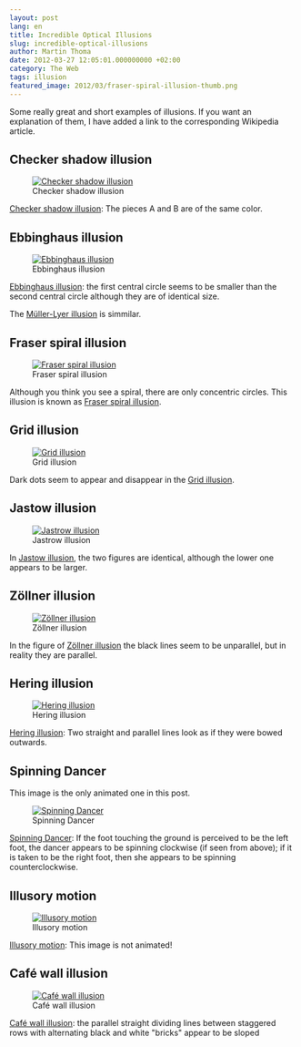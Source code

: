 ```yaml
---
layout: post
lang: en
title: Incredible Optical Illusions
slug: incredible-optical-illusions
author: Martin Thoma
date: 2012-03-27 12:05:01.000000000 +02:00
category: The Web
tags: illusion
featured_image: 2012/03/fraser-spiral-illusion-thumb.png
---
```

Some really great and short examples of illusions. If you want an explanation of them, I have added a link to the corresponding Wikipedia article.

<h2>Checker shadow illusion</h2>
<figure class="aligncenter">
            <a href="../images/2012/03/checker-shadow-illusion-300x232.png"><img src="../images/2012/03/checker-shadow-illusion-300x232.png" alt="Checker shadow illusion" style="max-width:300px;max-height:232px" class="size-medium wp-image-20311"/></a>
            <figcaption class="text-center">Checker shadow illusion</figcaption>
        </figure>
<a href="http://en.wikipedia.org/wiki/Checker_shadow_illusion">Checker shadow illusion</a>: The pieces A and B are of the same color.

<h2>Ebbinghaus illusion</h2>
<figure class="aligncenter">
            <a href="../images/2012/03/eigenhaus-illusion.png"><img src="../images/2012/03/eigenhaus-illusion.png" alt="Ebbinghaus illusion" style="max-width:240px;max-height:148px" class="size-full wp-image-20261"/></a>
            <figcaption class="text-center">Ebbinghaus illusion</figcaption>
        </figure>
<a href="http://en.wikipedia.org/wiki/Ebbinghaus_illusion">Ebbinghaus illusion</a>:  the first central circle seems to be smaller than the second central circle although they are of identical size.

The <a href="http://en.wikipedia.org/wiki/M%C3%BCller-Lyer_illusion">M&uuml;ller-Lyer illusion</a> is simmilar.


<h2>Fraser spiral illusion</h2>
<figure class="aligncenter">
            <a href="../images/2012/03/fraser-spiral-illusion.png"><img src="../images/2012/03/fraser-spiral-illusion.png" alt="Fraser spiral illusion" style="max-width:512px;max-height:514px" class="size-full wp-image-20201"/></a>
            <figcaption class="text-center">Fraser spiral illusion</figcaption>
        </figure>
Although you think you see a spiral, there are only concentric circles. This illusion is known as <a href="http://en.wikipedia.org/wiki/Fraser_spiral_illusion">Fraser spiral illusion</a>.

<h2>Grid illusion</h2>
<figure class="aligncenter">
            <a href="../images/2012/03/grid-illusion.png"><img src="../images/2012/03/grid-illusion.png" alt="Grid illusion" style="max-width:320px;max-height:320px" class="size-full wp-image-20221"/></a>
            <figcaption class="text-center">Grid illusion</figcaption>
        </figure>
Dark dots seem to appear and disappear in the <a href="http://en.wikipedia.org/wiki/Grid_illusion">Grid illusion</a>.

<h2>Jastow illusion</h2>
<figure class="aligncenter">
            <a href="../images/2012/03/jastow-illusion.png"><img src="../images/2012/03/jastow-illusion.png" alt="Jastrow illusion" style="max-width:333px;max-height:209px" class="size-full wp-image-20231"/></a>
            <figcaption class="text-center">Jastrow illusion</figcaption>
        </figure>
In <a href="http://en.wikipedia.org/wiki/Jastrow_illusion">Jastow illusion</a>, the two figures are identical, although the lower one appears to be larger.

<h2>Z&ouml;llner illusion</h2>
<figure class="aligncenter">
            <a href="../images/2012/03/zollner-illusion.png"><img src="../images/2012/03/zollner-illusion.png" alt="Z&ouml;llner illusion" style="max-width:225px;max-height:159px" class="size-full wp-image-20241"/></a>
            <figcaption class="text-center">Z&ouml;llner illusion</figcaption>
        </figure>
In the figure of <a href="http://en.wikipedia.org/wiki/Z%C3%B6llner_illusion">Z&ouml;llner illusion</a> the black lines seem to be unparallel, but in reality they are parallel.

<h2>Hering illusion</h2>
<figure class="aligncenter">
            <a href="../images/2012/03/hering-illusion.png"><img src="../images/2012/03/hering-illusion.png" alt="Hering illusion" style="max-width:125px;max-height:200px" class="size-full wp-image-20251"/></a>
            <figcaption class="text-center">Hering illusion</figcaption>
        </figure>
<a href="http://en.wikipedia.org/wiki/Hering_illusion">Hering illusion</a>: Two straight and parallel lines look as if they were bowed outwards.

<h2>Spinning Dancer</h2>
This image is the only animated one in this post.
<figure class="aligncenter">
            <a href="../images/2012/03/spinning-dancer.gif"><img src="../images/2012/03/spinning-dancer.gif" alt="Spinning Dancer" style="max-width:150px;max-height:200px" class="size-full wp-image-20281"/></a>
            <figcaption class="text-center">Spinning Dancer</figcaption>
        </figure>
<a href="http://en.wikipedia.org/wiki/Spinning_Dancer">Spinning Dancer</a>: If the foot touching the ground is perceived to be the left foot, the dancer appears to be spinning clockwise (if seen from above); if it is taken to be the right foot, then she appears to be spinning counterclockwise.

<h2>Illusory motion</h2>
<figure class="aligncenter">
            <a href="../images/2012/03/motion-illusion.png"><img src="../images/2012/03/motion-illusion.png" alt="Illusory motion" style="max-width:512px;max-height:257px" class="size-full wp-image-20291"/></a>
            <figcaption class="text-center">Illusory motion</figcaption>
        </figure>
<a href="http://en.wikipedia.org/wiki/Illusory_motion">Illusory motion</a>: This image is not animated!


<h2>Caf&eacute; wall illusion</h2>
<figure class="aligncenter">
            <a href="../images/2012/03/cafe-wall-illusion.png"><img src="../images/2012/03/cafe-wall-illusion.png" alt="Caf&eacute; wall illusion" style="max-width:400px;max-height:257px" class="size-full wp-image-20351"/></a>
            <figcaption class="text-center">Caf&eacute; wall illusion</figcaption>
        </figure>
<a href="http://en.wikipedia.org/wiki/Caf%C3%A9_wall_illusion">Caf&eacute; wall illusion</a>:  the parallel straight dividing lines between staggered rows with alternating black and white "bricks" appear to be sloped
